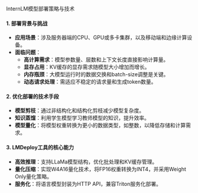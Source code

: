 InternLM模型部署策略与技术

#### 1. 部署背景与挑战
- **应用场景**：涉及服务器端的CPU、GPU或多卡集群，以及移动端和边缘计算设备。
- **面临问题**：
  - **高计算需求**：模型参数量、层数和上下文长度直接影响计算量。
  - **显存占用**：KV缓存的显存需求随模型大小增加而增长。
  - **内存瓶颈**：大模型运行时的数据交换和batch-size调整是关键。
  - **动态请求处理**：需适应不稳定的请求量和生成token数量。

#### 2. 优化部署的技术手段
- **模型剪枝**：通过非结构化和结构化剪枝减少模型复杂度。
- **知识蒸馏**：利用学生模型学习教师模型的知识，提升效率。
- **模型量化**：将模型权重转换为更小的数据类型，如整数，以降低存储和计算需求。

#### 3. LMDeploy工具的核心能力
- **高效推理**：支持LLaMa模型结构，优化批处理和KV缓存管理。
- **量化压缩**：实现W4A16量化技术，将FP16权重转换为INT4，并采用Weight Only量化策略。
- **服务化**：将语言模型封装为HTTP API，兼容Triton服务化部署。

